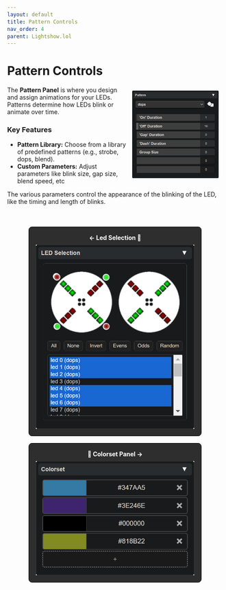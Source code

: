 ```yaml
---
layout: default
title: Pattern Controls
nav_order: 4
parent: Lightshow.lol
---
```

<style>
  .panel-grid {
    display: grid;
    grid-template-columns: repeat(auto-fit, minmax(200px, 1fr));
    gap: 16px;
    margin: 0 auto;
    margin-top: 50px;
    max-width: 80%;
  }

  .panel-link {
    background-color: #2e2e2e;
    border-radius: 8px;
    text-decoration: none;
    color: #ffffff;
    padding: 16px;
    display: flex;
    flex-direction: column;
    align-items: center;
    transition: transform 0.2s;
    border: 1px solid #080808;
  }

  .panel-link:hover {
    transform: scale(1.02);
  }

  .panel-title {
    margin-bottom: 8px;
    font-weight: bold;
  }

  .panel-img {
    max-width: 100%;
  }
</style>
# Pattern Controls

<img style="float:right;max-width:40%;margin:10px;" src="assets/images/lightshow-lol-pattern.png">

The **Pattern Panel** is where you design and assign animations for your LEDs. Patterns determine how LEDs blink or animate over time.

### Key Features

- **Pattern Library:** Choose from a library of predefined patterns (e.g., strobe, dops, blend).
- **Custom Parameters:** Adjust parameters like blink size, gap size, blend speed, etc

The various parameters control the appearance of the blinking of the LED, like the timing and length of blinks.

<div class="panel-grid">
  <a href="lightshow_lol_led_selection.html" class="panel-link">
    <span class="panel-title">← Led Selection 🔗</span>
    <img src="assets/images/lightshow-lol-led-select.png" class="panel-img">
  </a>
  <a href="lightshow_lol_colorset.html" class="panel-link">
    <span class="panel-title">🔗 Colorset Panel →</span>
    <img src="assets/images/lightshow-lol-colorset.png" class="panel-img">
  </a>
</div>


